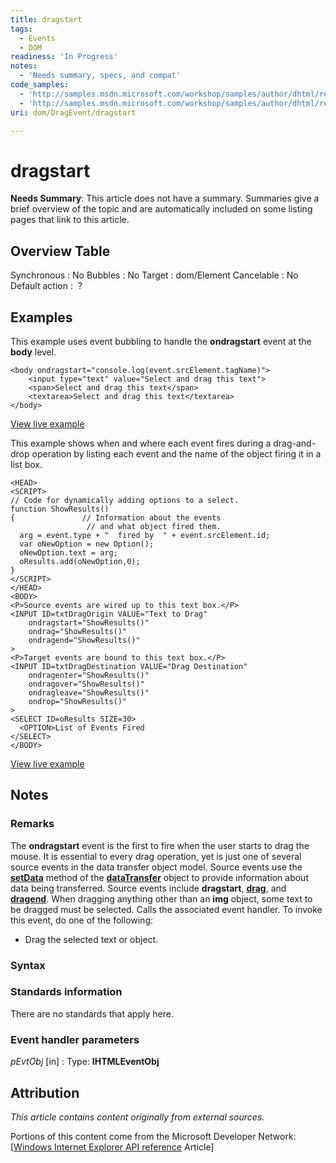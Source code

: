```yaml
---
title: dragstart
tags:
  - Events
  - DOM
readiness: 'In Progress'
notes:
  - 'Needs summary, specs, and compat'
code_samples:
  - 'http://samples.msdn.microsoft.com/workshop/samples/author/dhtml/refs/ondragstartEX.htm'
  - 'http://samples.msdn.microsoft.com/workshop/samples/author/dhtml/refs/DragDropEventsEX.htm'
uri: dom/DragEvent/dragstart

---
```

# dragstart

**Needs Summary**: This article does not have a summary. Summaries give a brief overview of the topic and are automatically included on some listing pages that link to this article.

## Overview Table

Synchronous
:   No
Bubbles
:   No
Target
:   dom/Element
Cancelable
:   No
Default action
:    ?

## Examples

This example uses event bubbling to handle the **ondragstart** event at the **body** level.

    <body ondragstart="console.log(event.srcElement.tagName)">
        <input type="text" value="Select and drag this text">
        <span>Select and drag this text</span>
        <textarea>Select and drag this text</textarea>
    </body>

[View live example](http://samples.msdn.microsoft.com/workshop/samples/author/dhtml/refs/ondragstartEX.htm)

This example shows when and where each event fires during a drag-and-drop operation by listing each event and the name of the object firing it in a list box.

    <HEAD>
    <SCRIPT>
    // Code for dynamically adding options to a select.
    function ShowResults()
    {               // Information about the events
                     // and what object fired them.
      arg = event.type + "  fired by  " + event.srcElement.id;
      var oNewOption = new Option();
      oNewOption.text = arg;
      oResults.add(oNewOption,0);
    }
    </SCRIPT>
    </HEAD>
    <BODY>
    <P>Source events are wired up to this text box.</P>
    <INPUT ID=txtDragOrigin VALUE="Text to Drag"
        ondragstart="ShowResults()"
        ondrag="ShowResults()"
        ondragend="ShowResults()"
    >
    <P>Target events are bound to this text box.</P>
    <INPUT ID=txtDragDestination VALUE="Drag Destination"
        ondragenter="ShowResults()"
        ondragover="ShowResults()"
        ondragleave="ShowResults()"
        ondrop="ShowResults()"
    >
    <SELECT ID=oResults SIZE=30>
      <OPTION>List of Events Fired
    </SELECT>
    </BODY>

[View live example](http://samples.msdn.microsoft.com/workshop/samples/author/dhtml/refs/DragDropEventsEX.htm)

## Notes

### Remarks

The **ondragstart** event is the first to fire when the user starts to drag the mouse. It is essential to every drag operation, yet is just one of several source events in the data transfer object model. Source events use the [**setData**](/dom/DataTransfer/setData) method of the [**dataTransfer**](/dom/DataTransfer) object to provide information about data being transferred. Source events include **dragstart**, [**drag**](/dom/DragEvent/drag), and [**dragend**](/dom/DragEvent/dragend). When dragging anything other than an **img** object, some text to be dragged must be selected. Calls the associated event handler. To invoke this event, do one of the following:

-   Drag the selected text or object.

### Syntax

### Standards information

There are no standards that apply here.

### Event handler parameters

*pEvtObj* [in]
:   Type: ****IHTMLEventObj****

## Attribution

*This article contains content originally from external sources.*

Portions of this content come from the Microsoft Developer Network: [[Windows Internet Explorer API reference](http://msdn.microsoft.com/en-us/library/ie/hh828809%28v=vs.85%29.aspx) Article]

